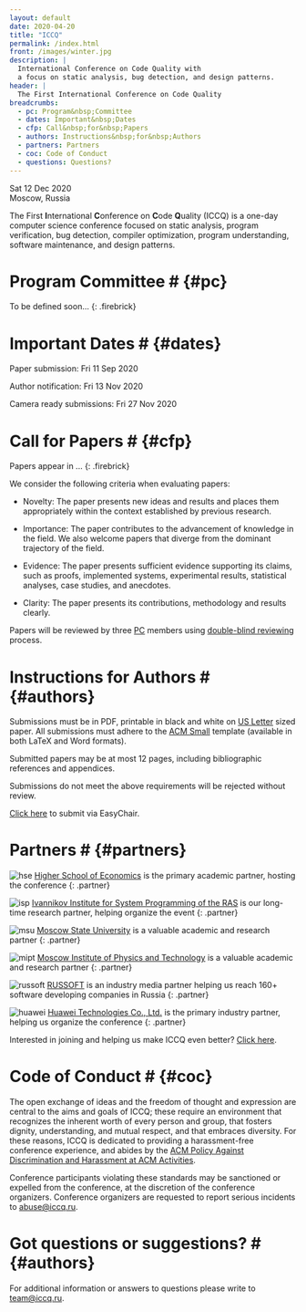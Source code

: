 ```yaml
---
layout: default
date: 2020-04-20
title: "ICCQ"
permalink: /index.html
front: /images/winter.jpg
description: |
  International Conference on Code Quality with
  a focus on static analysis, bug detection, and design patterns.
header: |
  The First International Conference on Code Quality
breadcrumbs:
  - pc: Program&nbsp;Committee
  - dates: Important&nbsp;Dates
  - cfp: Call&nbsp;for&nbsp;Papers
  - authors: Instructions&nbsp;for&nbsp;Authors
  - partners: Partners
  - coc: Code of Conduct
  - questions: Questions?
---
```


Sat 12 Dec 2020
<br/>
Moscow, Russia

The First **I**nternational **C**onference on **C**ode **Q**uality (ICCQ) is a one-day
computer science conference focused on static analysis, program verification,
bug detection, compiler optimization, program understanding,
software maintenance, and design patterns.

# Program Committee # {#pc}

<!--

In alphabetic order of their last names:

![alexander gerasimov](/images/pc/alexander-gerasimov.jpg)
Alexander Gerasimov
<br/>
[Huawei RRI](https://career.huawei.ru/rri/)
{: .pc}

![wang qianxiang](/images/pc/wang-qianxiang.jpg)
[Wang Qianxiang](https://ieeexplore.ieee.org/author/37278378900)
<br/>
[Huawei](https://www.huawei.com/)
{: .pc}

![vladimir rubanov](/images/pc/vladimir-rubanov.jpg)
[Vladimir Rubanov](https://www.rubanov.pro/)
<br/>
[Huawei RRI](https://career.huawei.ru/rri/)
{: .pc}

![sergey zykov](/images/pc/sergey-zykov.jpg)
[Sergey Zykov](https://scholar.google.com/citations?user=68uxw-AAAAAJ&hl=en)
<br/>
[HSE](https://www.hse.ru/en/org/persons/3468544)
{: .pc}

-->

To be defined soon...
{: .firebrick}

# Important Dates # {#dates}

Paper submission: Fri 11 Sep 2020

Author notification: Fri 13 Nov 2020

Camera ready submissions: Fri 27 Nov 2020

# Call for Papers # {#cfp}

Papers appear in ...
{: .firebrick}

We consider the following criteria when evaluating papers:

  * Novelty: The paper presents new ideas and results and places them appropriately within the context established by previous research.

  * Importance: The paper contributes to the advancement of knowledge in the field. We also welcome papers that diverge from the dominant trajectory of the field.

  * Evidence: The paper presents sufficient evidence supporting its claims, such as proofs, implemented systems, experimental results, statistical analyses, case studies, and anecdotes.

  * Clarity: The paper presents its contributions, methodology and results clearly.

Papers will be reviewed by three [PC](#pc) members using
[double-blind reviewing](https://www.journals.elsevier.com/social-science-and-medicine/policies/double-blind-peer-review-guidelines) process.

# Instructions for Authors # {#authors}

Submissions must be in PDF, printable in black and white on
[US Letter](https://en.wikipedia.org/wiki/Letter_%28paper_size%29) sized paper. All submissions must adhere to the
[ACM Small](http://www.acm.org/publications/authors/submissions)
template (available in both LaTeX and Word formats).

Submitted papers may be at most 12 pages,
including bibliographic references and appendices.

Submissions do not meet the above requirements will be rejected without review.

[Click here](https://easychair.org/cfp/ICCQ20) to submit via EasyChair.

# Partners # {#partners}

![hse](/images/hse.svg)
[Higher School of Economics](https://www.hse.ru/en/)
is the primary academic partner, hosting the conference
{: .partner}

![isp](/images/isp.png)
[Ivannikov Institute for System Programming of the RAS](https://www.ispras.ru/en/)
is our long-time research partner, helping organize the event
{: .partner}

![msu](/images/msu.png)
[Moscow State University](https://www.msu.ru/)
is a valuable academic and research partner
{: .partner}

![mipt](/images/mipt.png)
[Moscow Institute of Physics and Technology](https://mipt.ru/english/)
is a valuable academic and research partner
{: .partner}

![russoft](/images/russoft.svg)
[RUSSOFT](https://russoft.org/en/)
is an industry media partner helping us reach 160+
software developing companies in Russia
{: .partner}

![huawei](/images/huawei.svg)
[Huawei Technologies Co., Ltd.](https://www.huawei.com)
is the primary industry partner, helping us organize the conference
{: .partner}

Interested in joining and helping us make ICCQ even better?
[Click here](/partnership.html).

# Code of Conduct # {#coc}

The open exchange of ideas and the freedom of thought and expression
are central to the aims and goals of ICCQ; these require an environment
that recognizes the inherent worth of every person and group, that
fosters dignity, understanding, and mutual respect, and that embraces
diversity. For these reasons, ICCQ is dedicated to providing
a harassment-free conference experience, and abides by the
[ACM Policy Against Discrimination and Harassment at ACM Activities](https://www.acm.org/special-interest-groups/volunteer-resources/officers-manual/policy-against-discrimination-and-harassment).

Conference participants violating these standards may be sanctioned
or expelled from the conference, at the discretion of
the conference organizers. Conference organizers are requested
to report serious incidents to [abuse@iccq.ru](mailto:abuse@iccq.ru).

# Got questions or suggestions? # {#authors}

For additional information or answers to questions please write
to [team@iccq.ru](mailto:team@iccq.ru).
